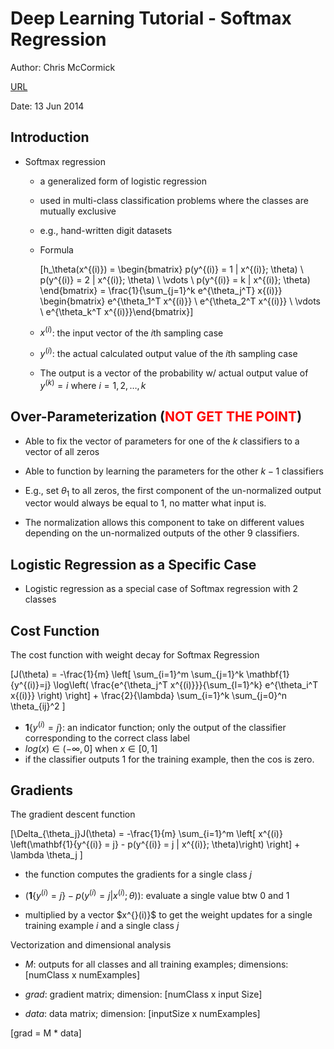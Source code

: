 # Deep Learning Tutorial - Softmax Regression

Author: Chris McCormick

[URL](http://mccormickml.com/2014/06/13/deep-learning-tutorial-softmax-regression/)

Date: 13 Jun 2014


## Introduction

+ Softmax regression
  + a generalized form of logistic regression
  + used in multi-class classification problems where the classes are mutually exclusive
  + e.g., hand-written digit datasets
  + Formula

    \[h_\theta(x^{(i)}) = \begin{bmatrix} p(y^{(i)} = 1 | x^{(i)}; \theta) \\ p(y^{(i)} = 2 | x^{(i)}; \theta) \\ \vdots \\ p(y^{(i)} = k | x^{(i)}; \theta) \end{bmatrix} = \frac{1}{\sum_{j=1}^k e^{\theta_j^T} x{(i)}} \begin{bmatrix} e^{\theta_1^T x^{(i)}} \\ e^{\theta_2^T x^{(i)}} \\ \vdots \\ e^{\theta_k^T x^{(i)}}\end{bmatrix}\]

  + $x^{(i)}$: the input vector of the $i$th sampling case
  + $y^{(i)}$: the actual calculated output value of the $i$th sampling case
  + The output is a vector of the probability w/ actual output value of $y^{(k)} = i$ where $i = 1, 2, \dots, k$


## Over-Parameterization (<span style="color: red;">NOT GET THE POINT</span>)

+ Able to fix the vector of parameters for one of the $k$ classifiers to a vector of all zeros

+ Able to function by learning the parameters for the other $k-1$ classifiers

+ E.g., set $\theta_1$ to all zeros, the first component of the un-normalized output vector would always be equal to 1, no matter what input is.

+ The normalization allows this component to take on different values depending on the un-normalized outputs of the other 9 classifiers.


## Logistic Regression as a Specific Case

+ Logistic regression as a special case of Softmax regression with 2 classes


## Cost Function

The cost function with weight decay for Softmax Regression

\[J(\theta) = -\frac{1}{m} \left[ \sum_{i=1}^m \sum_{j=1}^k \mathbf{1}\{y^{(i)}=j\} \log\left( \frac{e^{\theta_j^T x^{(i)}}}{\sum_{l=1}^k} e^{\theta_i^T x{(i)}} \right) \right] + \frac{2}{\lambda} \sum_{i=1}^k \sum_{j=0}^n \theta_{ij}^2 \]

+ $\mathbf{1}\{y^{(i)} = j\}$: an indicator function; only the output of the classifier corresponding to the correct class label
+ $log(x) \in (-\infty, 0] \text{ when } x \in [0, 1]$
+ if the classifier outputs 1 for the training example, then the cos is zero.


## Gradients

The gradient descent function

\[\Delta_{\theta_j}J(\theta) = -\frac{1}{m} \sum_{i=1}^m \left[ x^{(i)} \left(\mathbf{1}\{y^{(i)} = j\} - p(y^{(i)} = j | x^{(i)}; \theta)\right) \right] + \lambda \theta_j \]

+ the function computes the gradients for a single class $j$

+ $\left(\mathbf{1}\{y^{(i)} = j\} - p(y^{(i)} = j | x^{(i)}; \theta)\right)$: evaluate a single value btw 0 and 1

+ multiplied by a vector $x^{}(i)}$ to get the weight updates for a single training example $i$ and a single class $j$

Vectorization and dimensional analysis

+ $M$: outputs for all classes and all training examples; dimensions: [numClass x numExamples]

+ $grad$: gradient matrix; dimension: [numClass x input Size]

+ $data$: data matrix; dimension: [inputSize x numExamples]

\[grad = M * data\]


